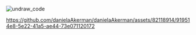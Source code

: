 ![undraw_code](https://user-images.githubusercontent.com/82118914/215302458-b508cfee-b870-4f85-a8ae-37df81e65ba9.svg)


https://github.com/danielaAkerman/danielaAkerman/assets/82118914/919514e8-5e22-41a5-ae44-73e071120172

